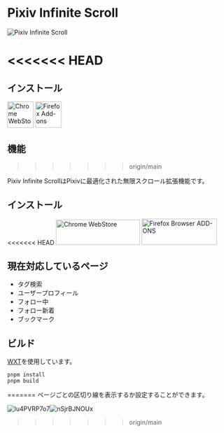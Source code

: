 # Pixiv Infinite Scroll
![Pixiv Infinite Scroll](https://github.com/user-attachments/assets/b0212f9b-4232-4aa6-9da3-9a55065fc398)


<<<<<<< HEAD
=======
## インストール

<a href="https://chromewebstore.google.com/detail/pixiv-infinite-scroll/ihbbldgmjgjfpglmceokpdjenkjedcnb"><img alt="Chrome WebStore" src="https://github.com/user-attachments/assets/2f068f6a-98d3-48f6-8b70-e9da682c6b25" height="60"></a> <a href="https://addons.mozilla.org/ja/firefox/addon/pixiv-infinite-scroll/"><img alt="Firefox Add-ons" src="https://github.com/user-attachments/assets/f9b238c8-571c-4531-8e3f-c31f203e60ef" height="60"></a>

## 機能
>>>>>>> origin/main

Pixiv Infinite ScrollはPixivに最適化された無限スクロール拡張機能です。

## インストール

<<<<<<< HEAD
<a href="https://chromewebstore.google.com/detail/pixiv-infinite-scroll/ihbbldgmjgjfpglmceokpdjenkjedcnb"><img alt="Chrome WebStore" width="191.8" height="58" src="https://developer.chrome.com/static/docs/webstore/branding/image/UV4C4ybeBTsZt43U4xis.png"></a>
<a href="https://addons.mozilla.org/ja/firefox/addon/pixiv-infinite-scroll/"><img alt="Firefox Browser ADD-ONS" width="172" height="60" src="https://blog.mozilla.org/addons/files/2015/11/get-the-addon.png"></a>

## 現在対応しているページ

- タグ検索
- ユーザープロフィール
- フォロー中
- フォロー新着
- ブックマーク

## ビルド

[WXT](https://wxt.dev/)を使用しています。

```shell
pnpm install
pnpm build
```
=======
ページごとの区切り線を表示するか設定することができます。

![Iu4PVRP7o7](https://github.com/hamachi25/Pixiv-Infinite-Scroll/assets/107383950/a5e28f2b-e340-40b8-9a63-90f85c1e1040)![nSjrBJNOUx](https://github.com/hamachi25/Pixiv-Infinite-Scroll/assets/107383950/63d0cc27-c39f-47d1-b220-5e8f9b795521)
>>>>>>> origin/main

